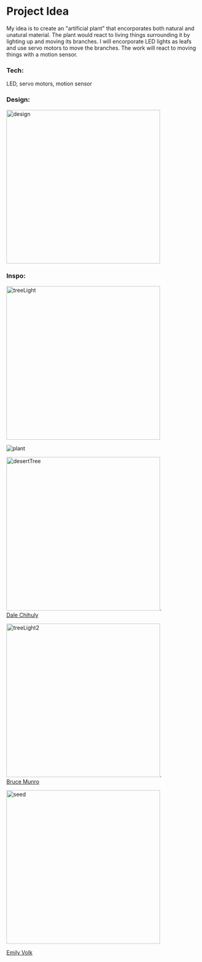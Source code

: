 # Project Idea
My idea is to create an "artificial plant" that encorporates both natural and unatural material. The plant would react to living things surrounding it by lighting up and moving its branches. I will encorporate LED lights as leafs and use servo motors to move the branches. The work will react to moving things with a motion sensor.

### Tech:
LED, servo motors, motion sensor

### Design:
<img width="400" alt="design" src="https://user-images.githubusercontent.com/84767210/193879977-92f911aa-9587-4a64-b56a-1fdace566d8d.JPG">

### Inspo:
<img width="400" alt="treeLight" src="https://user-images.githubusercontent.com/84767210/189599077-0462831c-2a5a-4981-834a-dc49b6fec054.jpg">

![plant](https://user-images.githubusercontent.com/84767210/194010760-0982e288-8d6a-4fa5-b79d-27fe20d50844.jpg)

<img width="400" alt="desertTree" src="https://user-images.githubusercontent.com/84767210/189599019-97966d80-deab-4b9b-92f8-3dcfc2cc5010.png">.  
[Dale Chihuly](http://rimasuqi.com/dale-chihuly-desert-installationst-new-york-times/)

<img width="400" alt="treeLight2" src="https://user-images.githubusercontent.com/84767210/189600568-f2c8af4a-951e-40d8-9201-d7bb16406e50.jpg">.  
[Bruce Munro](https://www.brucemunro.co.uk/exhibitions/bruce-munro-light-desert-botanical-garden/)

<img width="400" alt="seed" src="https://user-images.githubusercontent.com/84767210/193872165-105bd751-a731-4137-9c01-9d041b45bbbf.png">

[Emily Volk](https://www.dinacon.org/2019/09/29/seepod-led-hack-easy-educational-bio-augmentation-project-emily-volk/)
